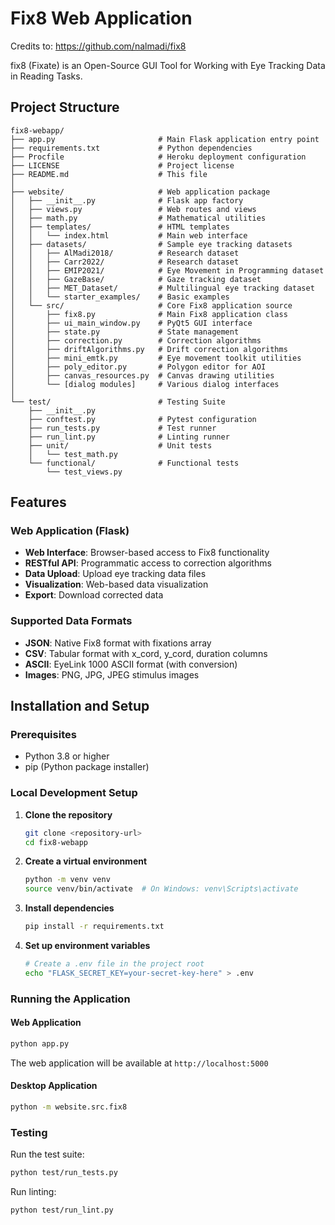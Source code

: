 # Fix8 Web Application

Credits to: https://github.com/nalmadi/fix8 

fix8 (Fixate) is an Open-Source GUI Tool for Working with Eye Tracking Data in Reading Tasks.

## Project Structure

```
fix8-webapp/
├── app.py                       # Main Flask application entry point
├── requirements.txt             # Python dependencies
├── Procfile                     # Heroku deployment configuration
├── LICENSE                      # Project license
├── README.md                    # This file
│
├── website/                     # Web application package
│   ├── __init__.py              # Flask app factory
│   ├── views.py                 # Web routes and views
│   ├── math.py                  # Mathematical utilities
│   ├── templates/               # HTML templates
│   │   └── index.html           # Main web interface
│   ├── datasets/                # Sample eye tracking datasets
│   │   ├── AlMadi2018/          # Research dataset
│   │   ├── Carr2022/            # Research dataset
│   │   ├── EMIP2021/            # Eye Movement in Programming dataset
│   │   ├── GazeBase/            # Gaze tracking dataset
│   │   ├── MET_Dataset/         # Multilingual eye tracking dataset
│   │   └── starter_examples/    # Basic examples
│   └── src/                     # Core Fix8 application source
│       ├── fix8.py              # Main Fix8 application class
│       ├── ui_main_window.py    # PyQt5 GUI interface
│       ├── state.py             # State management
│       ├── correction.py        # Correction algorithms
│       ├── driftAlgorithms.py   # Drift correction algorithms
│       ├── mini_emtk.py         # Eye movement toolkit utilities
│       ├── poly_editor.py       # Polygon editor for AOI
│       ├── canvas_resources.py  # Canvas drawing utilities
│       └── [dialog modules]     # Various dialog interfaces
│
└── test/                        # Testing Suite
    ├── __init__.py
    ├── conftest.py              # Pytest configuration
    ├── run_tests.py             # Test runner
    ├── run_lint.py              # Linting runner
    ├── unit/                    # Unit tests
    │   └── test_math.py
    └── functional/              # Functional tests
        └── test_views.py
```

## Features

### Web Application (Flask)

- **Web Interface**: Browser-based access to Fix8 functionality
- **RESTful API**: Programmatic access to correction algorithms
- **Data Upload**: Upload eye tracking data files
- **Visualization**: Web-based data visualization
- **Export**: Download corrected data

### Supported Data Formats

- **JSON**: Native Fix8 format with fixations array
- **CSV**: Tabular format with x_cord, y_cord, duration columns
- **ASCII**: EyeLink 1000 ASCII format (with conversion)
- **Images**: PNG, JPG, JPEG stimulus images

## Installation and Setup

### Prerequisites

- Python 3.8 or higher
- pip (Python package installer)

### Local Development Setup

1. **Clone the repository**

   ```bash
   git clone <repository-url>
   cd fix8-webapp
   ```

2. **Create a virtual environment**

   ```bash
   python -m venv venv
   source venv/bin/activate  # On Windows: venv\Scripts\activate
   ```

3. **Install dependencies**

   ```bash
   pip install -r requirements.txt
   ```

4. **Set up environment variables**
   ```bash
   # Create a .env file in the project root
   echo "FLASK_SECRET_KEY=your-secret-key-here" > .env
   ```

### Running the Application

#### Web Application

```bash
python app.py
```

The web application will be available at `http://localhost:5000`

#### Desktop Application

```bash
python -m website.src.fix8
```

### Testing

Run the test suite:

```bash
python test/run_tests.py
```

Run linting:

```bash
python test/run_lint.py
```
